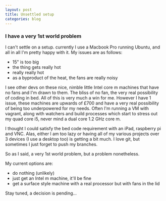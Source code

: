 ```yaml
---
layout: post
title: Unsettled setup
categories: blog
---
```


### I have a very 1st world problem
I can't settle on a setup. currently I use a Macbook Pro running Ubuntu, and all in all I'm pretty happy with it. My issues are as follows:

- 15" is too big
- the thing gets really hot
- really really hot
- as a byproduct of the heat, the fans are really noisy

I see other devs on these nice, nimble little Intel core m machines that have no fans and I'm drawn to them. The bliss of no fan, the very real possibility of coding in bed. All of this is very much a win for me. However I have 1 issue, these machines are upwards of £700 and have a very real possibility of being too underpowered for my needs. Often I'm running a VM with vagrant, along with watchers and build processes which start to stress out my quad core i5, never mind a dual core 1.2 GHz core m. 

I thought I could satisfy the bed code requirement with an iPad, raspberry pi and VNC. Alas, either I am too lazy or having all of my various projects over 3 devices (I use a desktop too) is getting a bit much. I love git, but sometimes I just forget to push my branches. 

So as I said, a very 1st world problem, but a problem nonetheless. 

My current options are:

- do nothing (unlikely)
- just get an Intel m machine, it'll be fine
- get a surface style machine with a real processor but with fans in the lid

Stay tuned, a decision is pending...